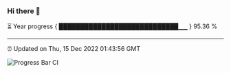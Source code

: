 ### Hi there 👋

⏳ Year progress { ████████████████████████████▁▁ } 95.36 %

---

⏰ Updated on Thu, 15 Dec 2022 01:43:56 GMT

![Progress Bar CI](https://github.com/ZhaoGui/ZhaoGui/workflows/Progress%20Bar%20CI/badge.svg)
